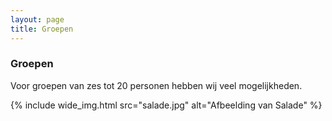 ```yaml
---
layout: page
title: Groepen
---
```


### Groepen

Voor groepen van zes tot 20 personen hebben wij veel mogelijkheden. 

{% include wide_img.html src="salade.jpg" alt="Afbeelding van Salade" %}

